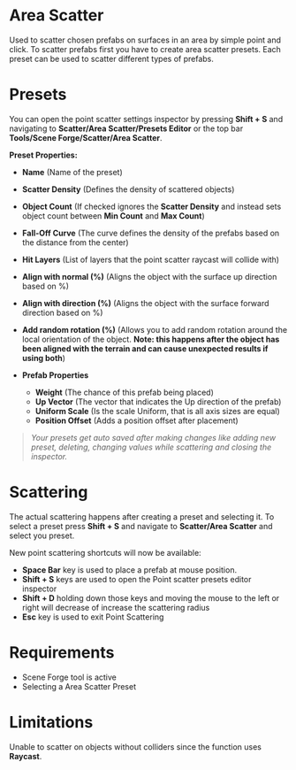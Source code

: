 ﻿
# Area Scatter

Used to scatter chosen prefabs on surfaces in an area by simple point and click. To scatter prefabs first you have to create area scatter presets. Each preset can be used to scatter different types of prefabs. 


# Presets

You can open the point scatter settings inspector by pressing **Shift + S** and navigating to **Scatter/Area Scatter/Presets Editor** or the top bar **Tools/Scene Forge/Scatter/Area Scatter**.

**Preset Properties:**

- **Name** (Name of the preset)
- **Scatter Density** (Defines the density of scattered objects)
- **Object Count** (If checked ignores the **Scatter Density** and instead sets object count between **Min Count** and **Max Count**)
- **Fall-Off Curve** (The curve defines the density of the prefabs based on the distance from the center)
- **Hit Layers** (List of layers that the point scatter raycast will collide with) 
- **Align with normal (%)** (Aligns the object with the surface up direction based on %)
- **Align with direction (%)** (Aligns the object with the surface forward direction based on %)
- **Add random rotation (%)** (Allows you to add random rotation around the local orientation of the object. **Note: this happens after the object has been aligned with the terrain and can cause unexpected results if using both**)
- **Prefab Properties**

	- **Weight** (The chance of this prefab being placed)
	- **Up Vector** (The vector that indicates the Up direction of the prefab)
	- **Uniform Scale** (Is the scale Uniform, that is all axis sizes are equal)
	- **Position Offset** (Adds a position offset after placement)  

 >*Your presets get auto saved after making changes like adding new preset, deleting, changing values while scattering and closing the inspector.*

# Scattering

The actual scattering happens after creating a preset and selecting it. To select a preset press **Shift + S** and navigate to **Scatter/Area Scatter** and select you preset.

New point scattering shortcuts will now be available:

- **Space Bar** key is used to place a prefab at mouse position.
- **Shift + S** keys are used to open the Point scatter presets editor inspector
- **Shift + D** holding down those keys and moving the mouse to the left or right will decrease of increase the scattering radius
- **Esc** key is used to exit Point Scattering


# Requirements

- Scene Forge tool is active
- Selecting a Area Scatter Preset

# Limitations

Unable to scatter on objects without colliders since the function uses **Raycast**.
